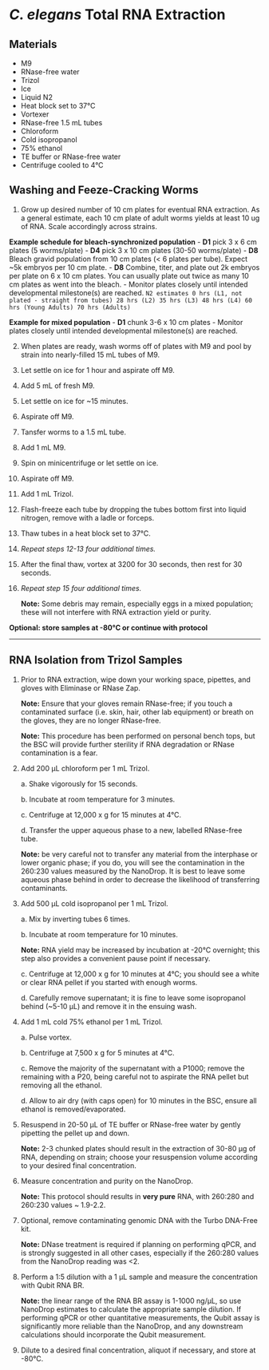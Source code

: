 # *C. elegans* Total RNA Extraction

## Materials

- M9
- RNase-free water
- Trizol
- Ice
- Liquid N2
- Heat block set to 37°C
- Vortexer
- RNase-free 1.5 mL tubes
- Chloroform
- Cold isopropanol
- 75% ethanol
- TE buffer or RNase-free water
- Centrifuge cooled to 4°C

## Washing and Feeze-Cracking Worms

1. Grow up desired number of 10 cm plates for eventual RNA extraction. As a general estimate, each 10 cm plate of adult worms yields at least 10 ug of RNA. Scale accordingly across strains.

  **Example schedule for bleach-synchronized population**
    - **D1** pick 3 x 6 cm plates (5 worms/plate)
    - **D4** pick 3 x 10 cm plates (30-50 worms/plate)
    - **D8** Bleach gravid population from 10 cm plates (< 6 plates per tube). Expect ~5k embryos per 10 cm plate.
    - **D8** Combine, titer, and plate out 2k embryos per plate on 6 x 10 cm plates. You can usually plate out twice as many 10 cm plates as went into the bleach.
    - Monitor plates closely until intended developmental milestone(s) are reached.
    ```
    N2 estimates
    0 hrs (L1, not plated - straight from tubes)
    28 hrs (L2)
    35 hrs (L3)
    48 hrs (L4)
    60 hrs (Young Adults)
    70 hrs (Adults)
    ```  

  **Example for mixed population**
    - **D1** chunk 3-6 x 10 cm plates
    - Monitor plates closely until intended developmental milestone(s) are reached.    


2. When plates are ready, wash worms off of plates with M9 and pool by strain into nearly-filled 15 mL tubes of M9.

3. Let settle on ice for 1 hour and aspirate off M9.

4. Add 5 mL of fresh M9.

5. Let settle on ice for ~15 minutes.

6. Aspirate off M9.

7. Tansfer worms to a 1.5 mL tube.

8. Add 1 mL M9.

9. Spin on minicentrifuge or let settle on ice.

10. Aspirate off M9.

11. Add 1 mL Trizol.

12. Flash-freeze each tube by dropping the tubes bottom first into liquid nitrogen, remove with a ladle or forceps.

13. Thaw tubes in a heat block set to 37°C.

14. *Repeat steps 12-13 four additional times.*

15. After the final thaw, vortex at 3200 for 30 seconds, then rest for 30 seconds.

16. *Repeat step 15 four additional times.*

    **Note:** Some debris may remain, especially eggs in a mixed population; these will not interfere with RNA extraction yield or purity.

**Optional: store samples at -80°C or continue with protocol**

----

## RNA Isolation from Trizol Samples

1. Prior to RNA extraction, wipe down your working space, pipettes, and gloves with Eliminase or RNase Zap.

    **Note:** Ensure that your gloves remain RNase-free; if you touch a contaminated surface (i.e. skin, hair, other lab equipment) or breath on the gloves, they are no longer RNase-free.

    **Note:** This procedure has been performed on personal bench tops, but the BSC will provide further sterility if RNA degradation or RNase contamination is a fear.

2. Add 200 μL chloroform per 1 mL Trizol.

    a. Shake vigorously for 15 seconds.

    b. Incubate at room temperature for 3 minutes.

    c. Centrifuge at 12,000 x g for 15 minutes at 4°C.

    d. Transfer the upper aqueous phase to a new, labelled RNase-free tube.

    **Note:** be very careful not to transfer any material from the interphase or lower organic phase; if you do, you will see the contamination in the 260:230 values measured by the NanoDrop. It is best to leave some aqueous phase behind in order to decrease the likelihood of transferring contaminants.

3. Add 500 μL cold isopropanol per 1 mL Trizol.

    a. Mix by inverting tubes 6 times.

    b. Incubate at room temperature for 10 minutes.

    **Note:** RNA yield may be increased by incubation at -20°C overnight; this step also provides a convenient pause point if necessary.

    c. Centrifuge at 12,000 x g for 10 minutes at 4°C; you should see a white or clear RNA pellet if you started with enough worms.

    d. Carefully remove supernatant; it is fine to leave some isopropanol behind (~5-10 μL) and remove it in the ensuing wash.

4. Add 1 mL cold 75% ethanol per 1 mL Trizol.

    a. Pulse vortex.

    b. Centrifuge at 7,500 x g for 5 minutes at 4°C.

    c. Remove the majority of the supernatant with a P1000; remove the remaining with a P20, being careful not to aspirate the RNA pellet but removing all the ethanol.

    d. Allow to air dry (with caps open) for 10 minutes in the BSC, ensure all ethanol is removed/evaporated.

5. Resuspend in 20-50 μL of TE buffer or RNase-free water by gently pipetting the pellet up and down.

    **Note:** 2-3 chunked plates should result in the extraction of 30-80 μg of RNA, depending on strain; choose your resuspension volume according to your desired final concentration.

6. Measure concentration and purity on the NanoDrop.

    **Note:** This protocol should results in **very pure** RNA, with 260:280 and 260:230 values ~ 1.9-2.2.

7. Optional, remove contaminating genomic DNA with the Turbo DNA-Free kit.

    **Note:** DNase treatment is required if planning on performing qPCR, and is strongly suggested in all other cases, especially if the 260:280 values from the NanoDrop reading was <2.

8. Perform a 1:5 dilution with a 1 μL sample and measure the concentration with Qubit RNA BR.

    **Note:** the linear range of the RNA BR assay is 1-1000 ng/μL, so use NanoDrop estimates to calculate the appropriate sample dilution. If performing qPCR or other quantitative measurements, the Qubit assay is significantly more reliable than the NanoDrop, and any downstream calculations should incorporate the Qubit measurement.

9. Dilute to a desired final concentration, aliquot if necessary, and store at -80°C.
